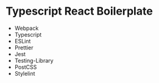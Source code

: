 # Typescript React Boilerplate

- Webpack
- Typescript
- ESLint
- Prettier
- Jest
- Testing-Library
- PostCSS
- Stylelint
